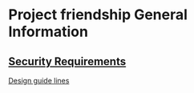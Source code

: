 # Project friendship General Information

## [Security Requirements](https://github.com/Project-Friendship/wiki/edit/main/Security.md)

[Design guide lines](https://drive.google.com/file/d/10VtZfCkeGCwBEEZcFkD0v0r9mE0sCNiY/view?usp=drive_link)
